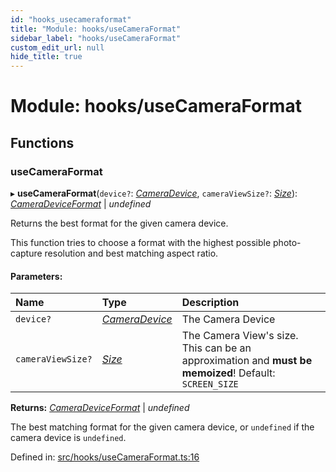 ```yaml
---
id: "hooks_usecameraformat"
title: "Module: hooks/useCameraFormat"
sidebar_label: "hooks/useCameraFormat"
custom_edit_url: null
hide_title: true
---
```


# Module: hooks/useCameraFormat

## Functions

### useCameraFormat

▸ **useCameraFormat**(`device?`: [*CameraDevice*](cameradevice.md#cameradevice), `cameraViewSize?`: [*Size*](utils_formatfilter.md#size)): [*CameraDeviceFormat*](cameradevice.md#cameradeviceformat) \| *undefined*

Returns the best format for the given camera device.

This function tries to choose a format with the highest possible photo-capture resolution and best matching aspect ratio.

#### Parameters:

Name | Type | Description |
:------ | :------ | :------ |
`device?` | [*CameraDevice*](cameradevice.md#cameradevice) | The Camera Device   |
`cameraViewSize?` | [*Size*](utils_formatfilter.md#size) | The Camera View's size. This can be an approximation and **must be memoized**! Default: `SCREEN_SIZE`    |

**Returns:** [*CameraDeviceFormat*](cameradevice.md#cameradeviceformat) \| *undefined*

The best matching format for the given camera device, or `undefined` if the camera device is `undefined`.

Defined in: [src/hooks/useCameraFormat.ts:16](https://github.com/cuvent/react-native-vision-camera/blob/c314255/src/hooks/useCameraFormat.ts#L16)
